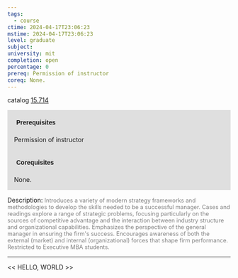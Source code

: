 ```yaml
---
tags:
  - course
ctime: 2024-04-17T23:06:23
mstime: 2024-04-17T23:06:23
level: graduate
subject: 
university: mit
completion: open
percentage: 0
prereq: Permission of instructor
coreq: None.
---
```


catalog [15.714](http://student.mit.edu/catalog/m15c.html#15.714)

<span style="display: block; padding: 15px; background-color: rgb(100, 100, 100, 0.2);"><font id="m_prereq1240_0" style="display: block; font-family: Arial, sans-serif; font-weight: bold; padding: 5px">Prerequisites</font><br><span id="prereq1240_0">Permission of instructor</span></span>
<span style="display: block; padding: 15px; background-color: rgb(100, 100, 100, 0.2);"><font id="m_coreq1240_0" style="display: block; font-family: Arial, sans-serif; font-weight: bold; padding: 5px">Corequisites</font><br><span id="coreq1240_0">None.</span></span>

<font style="">Description:</font>
<font style="color: grey; font-size: 0.8rem;">Introduces a variety of modern strategy frameworks and methodologies to develop the skills needed to be a successful manager. Cases and readings explore a range of strategic problems, focusing particularly on the sources of competitive advantage and the interaction between industry structure and organizational capabilities. Emphasizes the perspective of the general manager in ensuring the firm's success. Encourages awareness of both the external (market) and internal (organizational) forces that shape firm performance. Restricted to Executive MBA students.</font>



---

<< HELLO, WORLD >>
